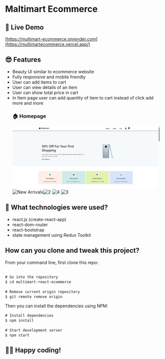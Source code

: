 # Maltimart Ecommerce

## 📌 Live Demo
[https://multimart-ecommerce.onrender.com](https://multimartecommerce.vercel.app/)

## 😎 Features

- Beauty UI similar to ecommerce website
- Fully responsive and mobile friendly
- User can add items to cart
- User can view details of an item
- User can show total price in cart
- In Item page user can add quantity of item to cart instead of click add more and more
  ### 🏠 Homepage
  ![Home Page](./src/Images/1.png)
![ New Arrivals](./src/Images/3png)![2](https://github.com/user-attachments/assets/323a3b0a-0b67-43a5-9643-0d211a638732)
![4](https://github.com/user-attachments/assets/8f8775f2-0533-4602-ab41-3555bf40a374)
![3](https://github.com/user-attachments/assets/b8ad90a3-fd00-44d6-8579-923df2f69fa4)




## 🚀 What technologies were used?


- react.js (create-react-app)
- react-dom-router
- react-bootstrap
- state management using Redux Toolkit

## How can you clone and tweak this project?

From your command line, first clone this repo:

```

# Go into the repository
$ cd multimart-react-ecommerce

# Remove current origin repository
$ git remote remove origin

```

Then you can install the dependencies using NPM:

```
# Install dependencies
$ npm install

# Start development server
$ npm start
```
👨‍💻 Happy coding!
---
